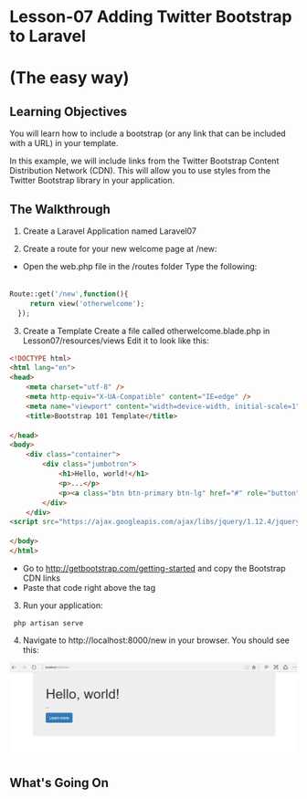 <!-- enter lesson number and title below separated by hyphen-->
# Lesson-07 Adding Twitter Bootstrap to Laravel
# (The easy way)

## Learning Objectives
You will learn how to include a bootstrap (or any link that can be included with a URL) in your template.

In this example, we will include links from the Twitter Bootstrap Content Distribution Network (CDN). This will allow you to use styles from the Twitter Bootstrap library in your application.

## The Walkthrough
1. Create a Laravel Application named Laravel07

2. Create a route for your new welcome page at /new:
* Open the web.php file in the /routes folder
Type the following:
``` php

Route::get('/new',function(){
     return view('otherwelcome');
  });
```

3. Create a Template
Create a file called otherwelcome.blade.php in Lesson07/resources/views
Edit it to look like this:

``` html
<!DOCTYPE html>
<html lang="en">
<head>
    <meta charset="utf-8" />
    <meta http-equiv="X-UA-Compatible" content="IE=edge" />
    <meta name="viewport" content="width=device-width, initial-scale=1" />
    <title>Bootstrap 101 Template</title>

</head>
<body>
    <div class="container">
        <div class="jumbotron">
            <h1>Hello, world!</h1>
            <p>...</p>
            <p><a class="btn btn-primary btn-lg" href="#" role="button">Learn more</a></p>
        </div>
    </div>
<script src="https://ajax.googleapis.com/ajax/libs/jquery/1.12.4/jquery.min.js"></script>

</body>
</html>
```

* Go to http://getbootstrap.com/getting-started and copy the Bootstrap CDN links
* Paste that code right above the </head> tag

3. Run your application:   
``` shell
 php artisan serve
 ```

 4. Navigate to http://localhost:8000/new in your browser.
You should see this:

![Hello World with Twitter Bootstrap (Easy) ](img/hellobootstrap.png)

## What's Going On
